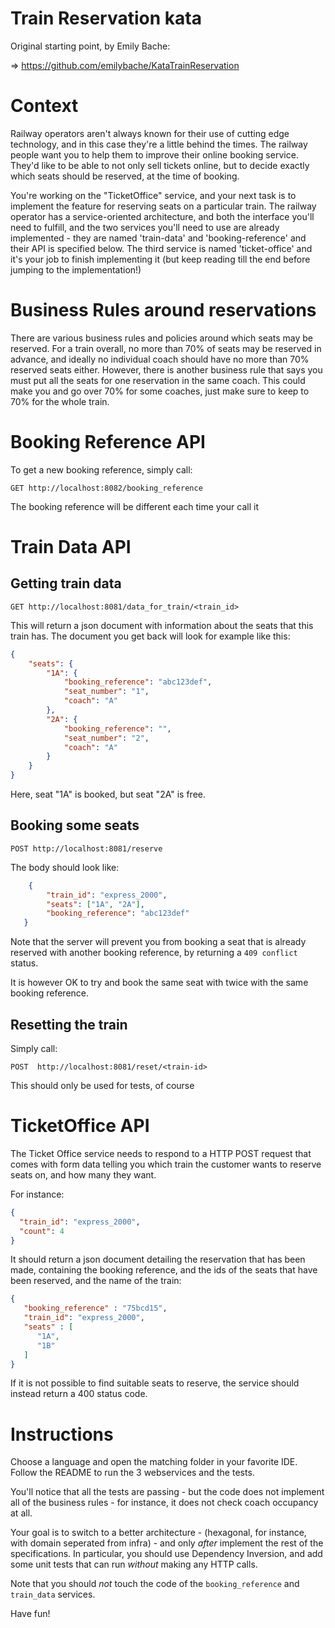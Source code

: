 # Train Reservation kata

Original starting point, by Emily Bache:

=> https://github.com/emilybache/KataTrainReservation

# Context

Railway operators aren't always known for their use of cutting edge
technology, and in this case they're a little behind the times. The
railway people want you to help them to improve their online booking
service. They'd like to be able to not only sell tickets online, but to
decide exactly which seats should be reserved, at the time of booking.

You're working on the "TicketOffice" service, and your next task is to
implement the feature for reserving seats on a particular train. The
railway operator has a service-oriented architecture, and both the
interface you'll need to fulfill, and the two services you'll need to use
are already implemented - they are named 'train-data' and 'booking-reference'
and their API is specified below. The third service is named 'ticket-office'
and it's your job to finish implementing it (but keep reading till the end
before jumping to the implementation!)

# Business Rules around reservations

There are various business rules and policies around which seats may be
reserved. For a train overall, no more than 70% of seats may be reserved
in advance, and ideally no individual coach should have no more than 70%
reserved seats either. However, there is another business rule that says
you must put all the seats for one reservation in the same coach. This
could make you and go over 70% for some coaches, just make sure to keep
to 70% for the whole train.


# Booking Reference API

To get a new booking reference, simply call:

`GET http://localhost:8082/booking_reference`

The booking reference will be different each time your call it

# Train Data API

## Getting train data

`GET http://localhost:8081/data_for_train/<train_id>`

This will return a json document with information about the seats that
this train has. The document you get back will look for example like
this:


```json
{
    "seats": {
        "1A": {
            "booking_reference": "abc123def",
            "seat_number": "1",
            "coach": "A"
        },
        "2A": {
            "booking_reference": "",
            "seat_number": "2",
            "coach": "A"
        }
    }
}
```

Here, seat "1A" is booked, but seat "2A" is free.

## Booking some seats

`POST http://localhost:8081/reserve`

The body should look like:

```json
    {
        "train_id": "express_2000",
        "seats": ["1A", "2A"],
        "booking_reference": "abc123def"
   }
```

Note that the server will prevent you from booking a seat that is
already reserved with another booking reference, by returning a `409
conflict` status.

It is however OK to try and book the same seat with twice with the same booking reference.

## Resetting the train

Simply call:

`POST  http://localhost:8081/reset/<train-id>`

This should only be used for tests, of course


# TicketOffice API

The Ticket Office service needs to respond to a HTTP POST request that
comes with form data telling you which train the customer wants to
reserve seats on, and how many they want.

For instance:

```json
{
  "train_id": "express_2000",
  "count": 4
}
```

It should return a json document detailing the reservation that has been
made, containing the booking reference, and the ids of the seats that
have been reserved, and the name of the train:

```json
{
   "booking_reference" : "75bcd15",
   "train_id": "express_2000",
   "seats" : [
      "1A",
      "1B"
   ]
}
```

If it is not possible to find suitable seats to reserve, the service
should instead return a 400 status code.

# Instructions

Choose a language and open the matching folder in your favorite IDE. Follow the README
to run the 3 webservices and the tests.

You'll notice that all the tests are passing - but the code does not
implement all of the business rules - for instance, it does not check
coach occupancy at all.

Your goal is to switch to a better architecture - (hexagonal, for
instance, with domain seperated from infra) - and only *after* implement
the rest of the specifications. In particular, you should use Dependency
Inversion, and add some unit tests that can run *without* making any
HTTP calls.

Note that you should *not* touch the code of the `booking_reference` and `train_data`
services.

Have fun!
